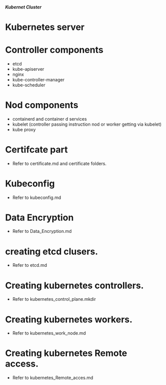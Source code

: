 #####                    Kubernet Cluster           #####

# Kubernetes server

# Controller components

-   etcd
-   kube-apiserver
-   nginx
-   kube-controller-manager
-   kube-scheduler

# Nod components

-   containerd and container d services
-   kubelet (controller passing instruction nod or worker getting via kubelet)
-   kube proxy
#  Certifcate part
- Refer to certificate.md and certificate folders.
#  Kubeconfig 
- Refer to kubeconfig.md
# Data Encryption
- Refer to Data_Encryption.md
# creating etcd clusers.
- Refer to etcd.md
# Creating kubernetes controllers.
- Refer to kubernetes_control_plane.mkdir
# Creating kubernetes workers.
- Refer to kubernetes_work_node.md
# Creating kubernetes Remote access.
- Refer to kubernetes_Remote_acces.md